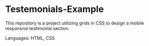 # Testemonials-Example

This repository is a project utilizing grids in CSS to design a mobile responsive testimonial section. 

Languages: HTML, CSS
